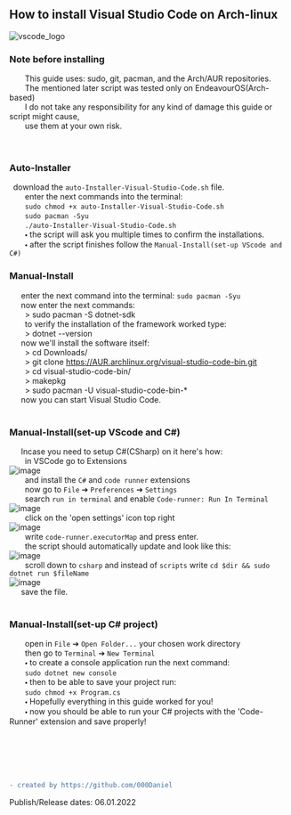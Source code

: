 ## How to install Visual Studio Code on Arch-linux
![vscode_logo](https://user-images.githubusercontent.com/90350173/148343289-5de1dfc9-5160-4484-b301-72a8634aff20.png)
### Note before installing
    This guide uses: sudo, git, pacman, and the Arch/AUR repositories.<br />
    The mentioned later script was tested only on EndeavourOS(Arch-based)<br />
    I do not take any responsibility for any kind of damage this guide or script might cause,<br />
    use them at your own risk.<br />
<br />
<br />
### Auto-Installer
 download the `auto-Installer-Visual-Studio-Code.sh` file.<br />
    enter the next commands into the terminal: <br />
    `sudo chmod +x auto-Installer-Visual-Studio-Code.sh`<br />
    `sudo pacman -Syu`<br />
    `./auto-Installer-Visual-Studio-Code.sh`<br />
    🞄 the script will ask you multiple times to confirm the installations.<br />
    🞄 after the script finishes follow the `Manual-Install(set-up VScode and C#)`
<br />
### Manual-Install
   enter the next command into the terminal: `sudo pacman -Syu`<br />
   now enter the next commands:  
    > sudo pacman -S dotnet-sdk  
    to verify the installation of the framework worked type:  
    > dotnet --version  
   now we'll install the software itself: <br />
    > cd Downloads/ <br />
    > git clone https://AUR.archlinux.org/visual-studio-code-bin.git <br />
    > cd visual-studio-code-bin/ <br />
    > makepkg <br />
    > sudo pacman -U visual-studio-code-bin-* <br />
   now you can start Visual Studio Code. <br />
<br />
### Manual-Install(set-up VScode and C#)
   Incase you need to setup C#(CSharp) on it here's how: <br />
    in VSCode go to Extensions <br />
![image](https://user-images.githubusercontent.com/90350173/148344532-c8237ec5-e1e6-4bbc-a2da-fa5695468612.png) <br />
    and install the `C#` and `code runner` extensions <br />
    now go to `File` ➔ `Preferences` ➔ `Settings` <br />
    search `run in terminal` and enable `Code-runner: Run In Terminal` <br />
![image](https://user-images.githubusercontent.com/90350173/148344770-9a31a637-9d65-44b9-b8ec-bea6071e3a9d.png) <br />
    click on the 'open settings' icon top right <br />
![image](https://user-images.githubusercontent.com/90350173/148345018-a1d2a98b-4e62-4978-85b4-8727254b8b75.png) <br />
    write `code-runner.executorMap` and press enter. <br />
    the script should automatically update and look like this: <br />
![image](https://user-images.githubusercontent.com/90350173/148345184-d9b540f8-4860-4efd-aeef-6774195e42e9.png) <br />
    scroll down to `csharp` and instead of `scripts` write `cd $dir && sudo dotnet run $fileName` <br />
![image](https://user-images.githubusercontent.com/90350173/148345367-2cebc037-c32f-41d2-8d3d-fca62c29e104.png) <br />
   save the file. <br />
<br />
### Manual-Install(set-up C# project)
    open in `File` ➔ `Open Folder...` your chosen work directory <br />
    then go to `Terminal` ➔ `New Terminal` <br />
    🞄 to create a console application run the next command: <br />
    `sudo dotnet new console` <br />
    🞄 then to be able to save your project run: <br />
    `sudo chmod +x Program.cs` <br />
    🞄 Hopefully everything in this guide worked for you! <br />
    🞄 now you should be able to run your C# projects with the 'Code-Runner' extension and save properly! <br />
<br />
<br />
<br />
<br />
<br />
```diff
- created by https://github.com/000Daniel
```
Publish/Release dates: 06.01.2022
